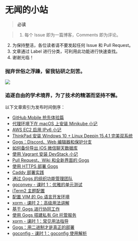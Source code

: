 # 无闻的小站

>**必读** 

>1. 每个 Issue 即为一篇博客，Comments 即为评论。
2. 为保持整洁，各位读者请不要发起任何 Issue 和 Pull Request。
3. 文章通过 Label 进行分类，可利用此功能进行快速查找。
4. 谢谢光临！

### 抛弃世俗之浮躁，留我钻研之刻苦。

![](https://github.com/unknwon/building-web-applications-in-go/blob/master/images/qrcode.jpg)

### 追逐自由的学术境界，为了技术的精湛而坚持不懈。

以下文章索引为发布时间倒序：

- [GitHub Mobile 抢先体验篇](https://github.com/unknwon/wuwen.org/issues/21)
- [代理环境下在 macOS 上安装 Minikube 小记](https://github.com/unknwon/wuwen.org/issues/20)
- [AWS EC2 启用 IPv6 小记](https://github.com/unknwon/wuwen.org/issues/19)
- [ThinkPad 安装 Windows 10 + Linux Deepin 15.4.1 完美双系统](https://github.com/unknwon/wuwen.org/issues/18)
- [Gogs：Discord、Web 编辑器和保护分支](https://github.com/unknwon/wuwen.org/issues/17)
- [如何备份导出 IOS 微信聊天数据库](https://github.com/unknwon/wuwen.org/issues/15)
- [使用 Vagrant 安装 DevStack 小记](https://github.com/unknwon/wuwen.org/issues/14)
- [Pull Request、Wiki 和全新界面的 Gogs](https://github.com/unknwon/wuwen.org/issues/13)
- [使用 HTTPS 部署 Gogs](https://github.com/unknwon/wuwen.org/issues/12)
- [Caddy 部署实践](https://github.com/unknwon/wuwen.org/issues/11)
- [通过 Gogs 的组织功能管理团队](https://github.com/unknwon/wuwen.org/issues/10)
- [goconvey - 课时 1：优雅的单元测试](https://github.com/unknwon/wuwen.org/issues/9)
- [iTerm2 主题配置](https://github.com/unknwon/wuwen.org/issues/8)
- [配置 VIM 的 Go 语言开发环境](https://github.com/unknwon/wuwen.org/issues/7)
- [xorm - 课时 2：高级用法讲解](https://github.com/unknwon/wuwen.org/issues/6)
- [基于 Gogs 进行协同工作](https://github.com/unknwon/wuwen.org/issues/5)
- [使用 Gogs 搭建私有 Git 托管服务](https://github.com/unknwon/wuwen.org/issues/4)
- [xorm - 课时 1：常见用法指导](https://github.com/unknwon/wuwen.org/issues/3)
- [Gogs：用二进制才是真正的部署](https://github.com/unknwon/wuwen.org/issues/2)
- [goconfig - 课时 1：goconfig 使用解析](https://github.com/unknwon/wuwen.org/issues/1)
